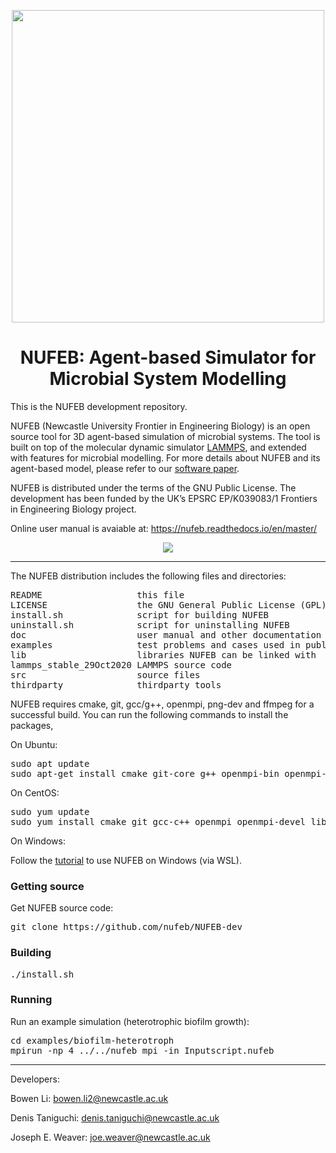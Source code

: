 <p align="center">
  <img src="https://github.com/nufeb/NUFEB-dev/blob/master/docs/source/images/log.png" | width=500/>
</p>

<h1 align="center">NUFEB: Agent-based Simulator for Microbial System Modelling</h1>


This is the NUFEB development repository.

NUFEB (Newcastle University Frontier in Engineering Biology) is an open source tool for 3D agent-based simulation of microbial systems.
The tool is built on top of the molecular dynamic simulator [LAMMPS](https://lammps.sandia.gov), and extended with features for microbial modelling. 
For more details about NUFEB and its agent-based model, please refer to our [software paper](https://journals.plos.org/ploscompbiol/article?id=10.1371/journal.pcbi.1007125).

NUFEB is distributed under the terms of the GNU Public License. The development has been funded by the UK’s EPSRC EP/K039083/1 Frontiers in Engineering Biology project.

Online user manual is avaiable at: https://nufeb.readthedocs.io/en/master/ 

<p align="center">
  <img src="https://github.com/nufeb/NUFEB-dev/blob/master/docs/source/images/IBM-NUFEB.png">
</p>

---------------------------------------------------------------------------

The NUFEB distribution includes the following files and directories:
<pre>
README                  this file 
LICENSE                 the GNU General Public License (GPL)
install.sh              script for building NUFEB 
uninstall.sh            script for uninstalling NUFEB 
doc                     user manual and other documentation 
examples                test problems and cases used in publications 
lib                     libraries NUFEB can be linked with 
lammps_stable_29Oct2020 LAMMPS source code
src                     source files 
thirdparty              thirdparty tools
</pre>

NUFEB requires cmake, git, gcc/g++, openmpi, png-dev and ffmpeg for a successful build.
You can run the following commands to install the packages, 

On Ubuntu:
<pre>
sudo apt update
sudo apt-get install cmake git-core g++ openmpi-bin openmpi-common libopenmpi-dev libpng-dev ffmpeg
</pre>

On CentOS:
<pre>
sudo yum update
sudo yum install cmake git gcc-c++ openmpi openmpi-devel libpng-dev ffmpeg
</pre>

On Windows:

Follow the [tutorial](https://nufeb.readthedocs.io/en/master/install_win.html) to use NUFEB on Windows (via WSL).

### Getting source
Get NUFEB source code:
<pre>
git clone https://github.com/nufeb/NUFEB-dev
</pre>

### Building
<pre>
./install.sh
</pre>

### Running
Run an example simulation (heterotrophic biofilm growth):
<pre>
cd examples/biofilm-heterotroph
mpirun -np 4 ../../nufeb_mpi -in Inputscript.nufeb
</pre>

---------------------------------------------------------------------------
Developers:

Bowen Li: bowen.li2@newcastle.ac.uk

Denis Taniguchi: denis.taniguchi@newcastle.ac.uk

Joseph E. Weaver: joe.weaver@newcastle.ac.uk
